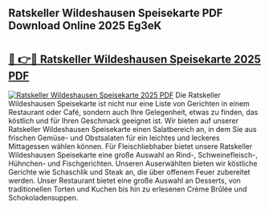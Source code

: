 ## Ratskeller Wildeshausen Speisekarte PDF Download Online 2025 Eg3eK

# <h2><a href="http://gc8w14h.nevu.top/?p=Ratskeller+Wildeshausen+Speisekarte">🔗 👉🔴 Ratskeller Wildeshausen Speisekarte 2025 PDF</a></h2>

[![Ratskeller Wildeshausen Speisekarte 2025 PDF](https://i.imgur.com/dBaPXMq.png)](http://gc8w14h.nevu.top/?p=Ratskeller+Wildeshausen+Speisekarte)
Die Ratskeller Wildeshausen Speisekarte ist nicht nur eine Liste von Gerichten in einem Restaurant oder Café, sondern auch Ihre Gelegenheit, etwas zu finden, das köstlich und für Ihren Geschmack geeignet ist. Wir bieten auf unserer Ratskeller Wildeshausen Speisekarte einen Salatbereich an, in dem Sie aus frischen Gemüse- und Obstsalaten für ein leichtes und leckeres Mittagessen wählen können. Für Fleischliebhaber bietet unsere Ratskeller Wildeshausen Speisekarte eine große Auswahl an Rind-, Schweinefleisch-, Hühnchen- und Fischgerichten. Unseren Auserwählten bieten wir köstliche Gerichte wie Schaschlik und Steak an, die über offenem Feuer zubereitet werden. Unser Restaurant bietet eine große Auswahl an Desserts, von traditionellen Torten und Kuchen bis hin zu erlesenen Crème Brûlée und Schokoladensuppen.
